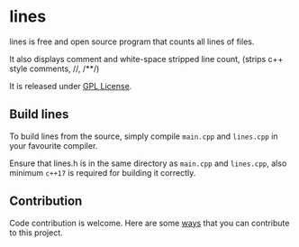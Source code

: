 lines
===============================================================================

lines is free and open source program that counts all lines of files.

It also displays comment and white-space stripped line count, (strips c++ style comments, //, /**/)

It is released under [GPL License](License.md).

Build lines
-------------------------------------------------------------------------------

To build lines from the source, simply compile `main.cpp` and `lines.cpp` in your favourite compiler.

Ensure that lines.h is in the same directory as `main.cpp` and `lines.cpp`, also minimum `c++17`
 is required for building it correctly.

Contribution
-------------------------------------------------------------------------------

Code contribution is welcome. Here are some [ways](Contributing.md) that you can contribute to this project.

